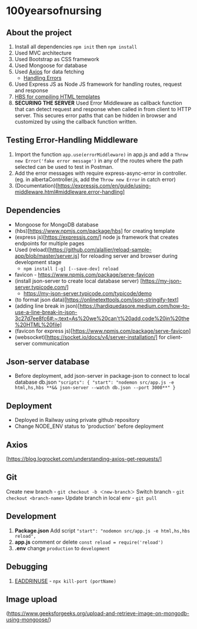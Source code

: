# 100yearsofnursing

## About the project

1. Install all dependencies `npm init` then `npm install`
2. Used MVC architecture
3. Used Bootstrap as CSS framework
4. Used Mongoose for database
5. Used [Axios](https://axios-http.com/) for data fetching
   - [Handling Errors](https://axios-http.com/docs/handling_errors)
6. Used Express JS as Node JS framework for handling routes, request and response
7. [HBS for compiling HTML templates](https://www.npmjs.com/package/express-hbs)
8. **SECURING THE SERVER** Used Error Middleware as callback function that can detect request and response when called in from client to HTTP server. This secures error paths that can be hidden in browser and customized by using the callback function written.

## Testing Error-Handling Middleware

1. Import the function `app.use(errorMiddleware)` in app.js and add a `Throw new Error('fake error message')` in any of the routes where the path selected can be used to test in Postman.
2. Add the error messages with require express-async-error in controller. (eg. in albertaController.js, add the `Throw new Error` in catch error)
3. (Documentation)[https://expressjs.com/en/guide/using-middleware.html#middleware.error-handling]

## Dependencies

- Mongoose for MongoDB database
- (hbs)[https://www.npmjs.com/package/hbs] for creating template
- (express js)[https://expressjs.com/] node js framework that creates endpoints for multiple pages
- Used (reload)[https://github.com/alallier/reload-sample-app/blob/master/server.js] for reloading server and browser during development stage
  - `npm install [-g] [--save-dev] reload`
- favicon - https://www.npmjs.com/package/serve-favicon
- (install json-server to create local database server) [https://my-json-server.typicode.com/]
  - https://my-json-server.typicode.com/typicode/demo
- (to format json data)[https://onlinetexttools.com/json-stringify-text]
- (adding line break in json)[https://hardiquedasore.medium.com/how-to-use-a-line-break-in-json-3c27d7ee8fc6#:~:text=As%20we%20can't%20add,code%20in%20the%20HTML%20file]
- (favicon for express js)[https://www.npmjs.com/package/serve-favicon]
- (websocket)[https://socket.io/docs/v4/server-installation/] for client-server communication

## Json-server database

- Before deployment, add json-server in package-json to connect to local database db.json
  `"scripts": {
    "start": "nodemon src/app.js -e html,hs,hbs **&& json-server --watch db.json --port 3000**"
}`

## Deployment

- Deployed in Railway using private github repository
- Change NODE_ENV status to 'production' before deployment

## Axios

[https://blog.logrocket.com/understanding-axios-get-requests/]

## Git

Create new branch - `git checkout -b ＜new-branch＞`
Switch branch - `git checkout <branch-name>`
Update branch in local env - `git pull`

## Development

1. **Package.json** Add script `"start": "nodemon src/app.js -e html,hs,hbs reload",`
2. **app.js** comment or delete `const reload = require('reload')`
3. **.env** change `production` to `development`

## Debugging

1. [EADDRINUSE](https://dev.to/keoshaug/error-listen-eaddrinuse-address-already-in-use-json-548f) - `npx kill-port (portName)`

## Image upload

(https://www.geeksforgeeks.org/upload-and-retrieve-image-on-mongodb-using-mongoose/)
